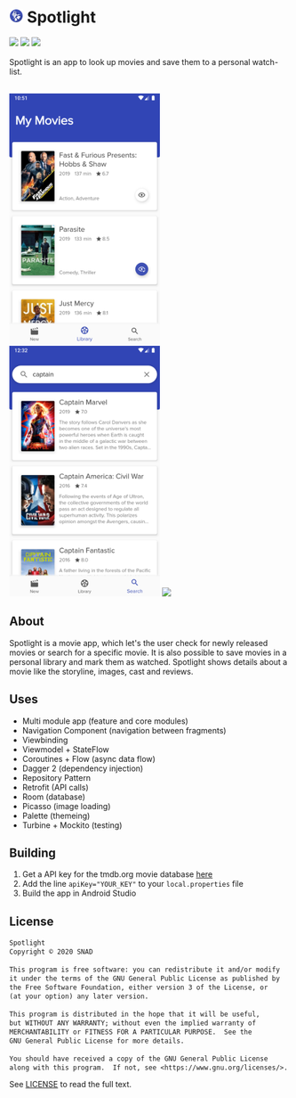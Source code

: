 # <img src="screenshots/spotlightIcon.png" height="25"> Spotlight

![](https://img.shields.io/badge/Platform-Android-brightgreen) ![](https://img.shields.io/badge/Version-1.0-brightgreen) ![](https://img.shields.io/badge/License-GNU_v3.0-blue)
<br /><br />
Spotlight is an app to look up movies and save them to a personal watch-list.
<br /><br />

<p float="left">
<img src="screenshots/library.png" height="450">
<img src="screenshots/search.png" height="450">
<img src="screenshots/movieDetails.gif" height="450">
</p>

## About

Spotlight is a movie app, which let's the user check for newly released movies or search for a specific movie. It is also possible to save movies in a personal library and mark them as watched.
Spotlight shows details about a movie like the storyline, images, cast and reviews.


## Uses

- Multi module app (feature and core modules)
- Navigation Component (navigation between fragments)
- Viewbinding
- Viewmodel + StateFlow
- Coroutines + Flow (async data flow)
- Dagger 2 (dependency injection)
- Repository Pattern
- Retrofit (API calls)
- Room (database)
- Picasso (image loading)
- Palette (themeing)
- Turbine + Mockito (testing)

## Building

1. Get a API key for the tmdb.org movie database [here](https://www.themoviedb.org/settings/api)
2. Add the line `apiKey="YOUR_KEY"` to your `local.properties` file
3. Build the app in Android Studio

## License

```
Spotlight
Copyright © 2020 SNAD

This program is free software: you can redistribute it and/or modify
it under the terms of the GNU General Public License as published by
the Free Software Foundation, either version 3 of the License, or
(at your option) any later version.

This program is distributed in the hope that it will be useful,
but WITHOUT ANY WARRANTY; without even the implied warranty of
MERCHANTABILITY or FITNESS FOR A PARTICULAR PURPOSE.  See the
GNU General Public License for more details.

You should have received a copy of the GNU General Public License
along with this program.  If not, see <https://www.gnu.org/licenses/>.
```
See [LICENSE](LICENSE.md) to read the full text.
